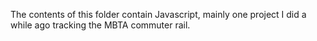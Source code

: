 The contents of this folder contain Javascript, mainly one project I did a while ago tracking the MBTA commuter rail.
